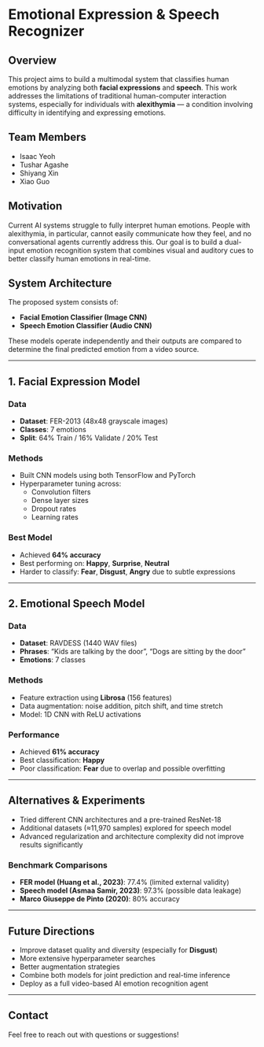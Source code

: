 # Emotional Expression & Speech Recognizer

## Overview

This project aims to build a multimodal system that classifies human emotions by analyzing both **facial expressions** and **speech**. This work addresses the limitations of traditional human-computer interaction systems, especially for individuals with **alexithymia** — a condition involving difficulty in identifying and expressing emotions.

## Team Members

- Isaac Yeoh
- Tushar Agashe  
- Shiyang Xin  
- Xiao Guo

## Motivation

Current AI systems struggle to fully interpret human emotions. People with alexithymia, in particular, cannot easily communicate how they feel, and no conversational agents currently address this. Our goal is to build a dual-input emotion recognition system that combines visual and auditory cues to better classify human emotions in real-time.

## System Architecture

The proposed system consists of:
- **Facial Emotion Classifier (Image CNN)**
- **Speech Emotion Classifier (Audio CNN)**

These models operate independently and their outputs are compared to determine the final predicted emotion from a video source.

---

## 1. Facial Expression Model

### Data
- **Dataset**: FER-2013 (48x48 grayscale images)
- **Classes**: 7 emotions
- **Split**: 64% Train / 16% Validate / 20% Test

### Methods
- Built CNN models using both TensorFlow and PyTorch
- Hyperparameter tuning across:
  - Convolution filters
  - Dense layer sizes
  - Dropout rates
  - Learning rates

### Best Model
- Achieved **64% accuracy**
- Best performing on: **Happy**, **Surprise**, **Neutral**
- Harder to classify: **Fear**, **Disgust**, **Angry** due to subtle expressions

---

## 2. Emotional Speech Model

### Data
- **Dataset**: RAVDESS (1440 WAV files)
- **Phrases**: “Kids are talking by the door”, “Dogs are sitting by the door”
- **Emotions**: 7 classes

### Methods
- Feature extraction using **Librosa** (156 features)
- Data augmentation: noise addition, pitch shift, and time stretch
- Model: 1D CNN with ReLU activations

### Performance
- Achieved **61% accuracy**
- Best classification: **Happy**
- Poor classification: **Fear** due to overlap and possible overfitting

---

## Alternatives & Experiments

- Tried different CNN architectures and a pre-trained ResNet-18
- Additional datasets (≈11,970 samples) explored for speech model
- Advanced regularization and architecture complexity did not improve results significantly

### Benchmark Comparisons
- **FER model (Huang et al., 2023)**: 77.4% (limited external validity)
- **Speech model (Asmaa Samir, 2023)**: 97.3% (possible data leakage)
- **Marco Giuseppe de Pinto (2020)**: 80% accuracy

---

## Future Directions

- Improve dataset quality and diversity (especially for **Disgust**)
- More extensive hyperparameter searches
- Better augmentation strategies
- Combine both models for joint prediction and real-time inference
- Deploy as a full video-based AI emotion recognition agent

---

## Contact

Feel free to reach out with questions or suggestions!
